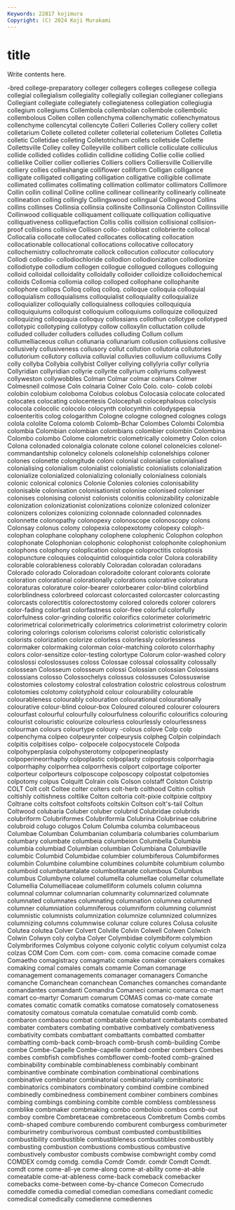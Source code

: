 ```yaml
---
Keywords: 22817 kojimura
Copyright: (C) 2024 Koji Murakami
---
```


# title

Write contents here.



-bred college-preparatory colleger collegers colleges collegese collegia collegial collegialism collegiality
collegially collegian collegianer collegians Collegiant collegiate collegiately collegiateness collegiation collegiugia
collegium collegiums Collembola collembolan collembole collembolic collembolous Collen collen collenchyma
collenchymatic collenchymatous collenchyme collencytal collencyte Colleri Colleries Collery collery collet
colletarium Collete colleted colleter colleterial colleterium Colletes Colletia colletic Colletidae
colleting Colletotrichum collets colletside Collette Collettsville Colley colley Colleyville collibert
collicle colliculate colliculus collide collided collides collidin collidine colliding Collie
collie collied collielike Collier collier collieries Colliers colliers Colliersville Collierville
colliery collies collieshangie colliflower colliform Colligan colligance colligate colligated colligating
colligation colligative colligible collimate collimated collimates collimating collimation collimator collimators
Collimore Collin collin collinal Colline colline collinear collinearity collinearly collineate
collineation colling collingly Collingswood collingual Collingwood Collins collins collinses Collinsia
collinsia collinsite Collinsonia Collinston Collinsville Collinwood colliquable colliquament colliquate colliquation
colliquative colliquativeness colliquefaction Collis collis collision collisional collision-proof collisions collisive
Collison collo- colloblast collobrierite collocal Collocalia collocate collocated collocates collocating
collocation collocationable collocational collocations collocative collocatory collochemistry collochromate collock collocution
collocutor collocutory Collodi collodio- collodiochloride collodion collodionization collodionize collodiotype collodium
collogen collogue collogued collogues colloguing colloid colloidal colloidality colloidally colloider
colloidize colloidochemical colloids Collomia collomia collop colloped collophane collophanite collophore
collops Colloq colloq colloq. colloque colloquia colloquial colloquialism colloquialisms colloquialist
colloquiality colloquialize colloquializer colloquially colloquialness colloquies colloquiquia colloquiquiums colloquist colloquium
colloquiums colloquize colloquized colloquizing colloququia colloquy collossians collothun collotype collotyped
collotypic collotyping collotypy collow colloxylin colluctation collude colluded colluder colluders
colludes colluding Collum collum collumelliaceous collun collunaria collunarium collusion collusions
collusive collusively collusiveness collusory collut collution collutoria collutories collutorium collutory
colluvia colluvial colluvies colluvium colluviums Colly colly collyba Collybia collybist
Collyer collying collylyria collyr collyria Collyridian collyridian collyrie collyrite collyrium
collyriums collywest collyweston collywobbles Colman Colmar colmar colmars Colmer Colmesneil
colmose Coln colnaria Colner Colo Colo. colo- colob colobi colobin
colobium coloboma Colobus colobus Colocasia colocate colocated colocates colocating colocentesis
Colocephali colocephalous coloclysis colocola colocolic colocolo colocynth colocynthin colodyspepsia coloenteritis
colog cologarithm Cologne cologne cologned colognes cologs colola cololite Coloma
colomb Colomb-Bchar Colombes Colombi Colombia colombia Colombian colombian colombians colombier
colombin Colombina Colombo colombo Colome colometric colometrically colometry Colon colon
Colona colonaded colonalgia colonate colone colonel colonelcies colonel-commandantship colonelcy colonels
colonelship colonelships coloner colones colonette colongitude coloni colonial colonialise colonialised
colonialising colonialism colonialist colonialistic colonialists colonialization colonialize colonialized colonializing colonially
colonialness colonials colonic colonical colonics Colonie Colonies colonies colonisability colonisable
colonisation colonisationist colonise colonised coloniser colonises colonising colonist colonists colonitis
colonizability colonizable colonization colonizationist colonizations colonize colonized colonizer colonizers colonizes
colonizing colonnade colonnaded colonnades colonnette colonopathy colonopexy colonoscope colonoscopy colons
Colonsay colonus colony colopexia colopexotomy colopexy coloph- colophan colophane colophany
colophene colophenic Colophon colophon colophonate Colophonian colophonic colophonist colophonite colophonium
colophons colophony coloplication coloppe coloproctitis coloptosis colopuncture coloquies coloquintid coloquintida
color Colora colorability colorable colorableness colorably Coloradan coloradan coloradans Colorado
colorado Coloradoan coloradoite colorant colorants colorate coloration colorational colorationally colorations
colorative coloratura coloraturas colorature color-bearer colorbearer color-blind colorblind colorblindness colorbreed
colorcast colorcasted colorcaster colorcasting colorcasts colorectitis colorectostomy colored coloreds colorer
colorers color-fading colorfast colorfastness color-free colorful colorfully colorfulness color-grinding colorific
colorifics colorimeter colorimetric colorimetrical colorimetrically colorimetrics colorimetrist colorimetry colorin coloring
colorings colorism colorisms colorist coloristic coloristically colorists colorization colorize colorless
colorlessly colorlessness colormaker colormaking colorman color-matching coloroto colorrhaphy colors color-sensitize
color-testing colortype Colorum color-washed colory coloslossi coloslossuses coloss Colossae colossal
colossality colossally colossean Colosseum colosseum colossi Colossian colossian Colossians colossians
colosso Colossochelys colossus colossuses Colossuswise colostomies colostomy colostral colostration colostric
colostrous colostrum colotomies colotomy colotyphoid colour colourability colourable colourableness colourably
colouration colourational colourationally colourative colour-blind colour-box Coloured coloured colourer colourers
colourfast colourful colourfully colourfulness colourific colourifics colouring colourist colouristic colourize
colourless colourlessly colourlessness colourman colours colourtype coloury -colous colove Colp
colp colpenchyma colpeo colpeurynter colpeurysis colpheg Colpin colpindach colpitis colpitises
colpo- colpocele colpocystocele Colpoda colpohyperplasia colpohysterotomy colpoperineoplasty colpoperineorrhaphy colpoplastic colpoplasty
colpoptosis colporrhagia colporrhaphy colporrhea colporrhexis colport colportage colporter colporteur colporteurs
colposcope colposcopy colpostat colpotomies colpotomy colpus Colquitt Colrain cols Colson
colstaff Colston Colstrip COLT Colt colt Coltee colter colters colt-herb
colthood Coltin coltish coltishly coltishness coltlike Colton coltoria colt-pixie coltpixie
coltpixy Coltrane colts coltsfoot coltsfoots coltskin Coltson colt's-tail Coltun Coltwood
colubaria Coluber coluber colubrid Colubridae colubrids colubriform Colubriformes Colubriformia Colubrina
Colubrinae colubrine colubroid colugo colugos Colum Columba columba columbaceous Columbae
Columban Columbanian columbaria columbaries columbarium columbary columbate columbeia columbeion Columbella
Columbia columbia columbiad Columbian columbian Columbiana Columbiaville columbic Columbid Columbidae
columbier columbiferous Columbiformes columbin Columbine columbine columbines columbite columbium columbo
columboid columbotantalate columbotitanate columbous Columbus columbus Columbyne columel columella columellae
columellar columellate Columellia Columelliaceae columelliform columels column columna columnal columnar
columnarian columnarity columnarized columnate columnated columnates columnating columnation columnea columned
columner columniation columniferous columniform columning columnist columnistic columnists columnization columnize
columnized columnizes columnizing columns columnwise colunar colure colures Colusa colusite
Colutea colutea Colver Colvert Colville Colvin Colwell Colwen Colwich Colwin
Colwyn coly colyba Colyer Colymbidae colymbiform colymbion Colymbriformes Colymbus colyone
colyonic colytic colyum colyumist colza colzas COM Com Com. com
com- com. coma comacine comade comae Comaetho comagistracy comagmatic comake
comaker comakers comakes comaking comal comales comals comamie Coman comanage
comanagement comanagements comanager comanagers Comanche comanche Comanchean comanchean Comanches comanches
comandante comandantes comandanti Comandra Comaneci comanic comarca co-mart comart co-martyr
Comarum comarum COMAS comas co-mate comate comates comatic comatik comatiks
comatose comatosely comatoseness comatosity comatous comatula comatulae comatulid comb comb.
combaron combasou combat combatable combatant combatants combated combater combaters combating
combative combatively combativeness combativity combats combattant combattants combatted combatter combatting
comb-back comb-broach comb-brush comb-building Combe combe Combe-Capelle Combe-capelle combed comber
combers Combes combes combfish combfishes combflower comb-footed comb-grained combinability combinable
combinableness combinably combinant combinantive combinate combination combinational combinations combinative combinator
combinatorial combinatorially combinatoric combinatorics combinators combinatory combind combine combined combinedly
combinedness combinement combiner combiners combines combing combings combining combite comble
combless comblessness comblike combmaker combmaking combo comboloio combos comb-out comboy
combre Combretaceae combretaceous Combretum Combs combs comb-shaped combure comburendo comburent
comburgess comburimeter comburimetry comburivorous combust combusted combustibilities combustibility combustible combustibleness
combustibles combustibly combusting combustion combustions combustious combustive combustively combustor combusts
combwise combwright comby comd COMDEX comdg comdg. comdia Comdr Comdr.
comdr Comdt Comdt. comdt come come-all-ye come-along come-at-ability come-at-able comeatable
come-at-ableness come-back comeback comebacker comebacks come-between come-by-chance Comecon Comecrudo comeddle
comedia comedial comedian comedians comediant comedic comedical comedically comedienne comediennes
